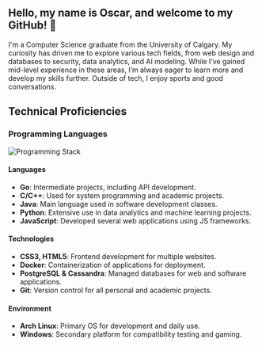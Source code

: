 ## Hello, my name is Oscar, and welcome to my GitHub! 👋

<!--
**OscarCampos98/OscarCampos98** is a ✨ _special_ ✨ repository because its `README.md` (this file) appears on your GitHub profile.

Here are some ideas to get you started:

- 🔭 I’m currently working on ...
- 🌱 I’m currently learning ...
- 👯 I’m looking to collaborate on ...
- 🤔 I’m looking for help with ...
- 💬 Ask me about ...
- 📫 How to reach me: ...
- 😄 Pronouns: ...
- ⚡ Fun fact: ...
-->
I'm a Computer Science graduate from the University of Calgary. My curiosity has driven me to explore various tech fields, from web design and databases to security, data analytics, and AI modeling.
While I’ve gained mid-level experience in these areas, I’m always eager to learn more and develop my skills further. Outside of tech, I enjoy sports and good conversations.

## Technical Proficiencies

### Programming Languages
![Programming Stack](URL_OF_YOUR_IMAGE)

#### Languages
- **Go**: Intermediate projects, including API development.
- **C/C++**: Used for system programming and academic projects.
- **Java**: Main language used in software development classes.
- **Python**: Extensive use in data analytics and machine learning projects.
- **JavaScript**: Developed several web applications using JS frameworks.

#### Technologies
- **CSS3, HTML5**: Frontend development for multiple websites.
- **Docker**: Containerization of applications for deployment.
- **PostgreSQL & Cassandra**: Managed databases for web and software applications.
- **Git**: Version control for all personal and academic projects.

#### Environment
- **Arch Linux**: Primary OS for development and daily use.
- **Windows**: Secondary platform for compatibility testing and gaming.



